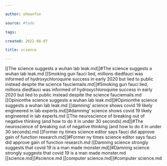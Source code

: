 ```yaml
---

author: ohmanfoo

source: #todo

tags: 

created: 2022-08-07

title: science

---
```

[[The science suggests a wuhan lab leak.md]]#The science suggests a wuhan lab leak.md
[[Smoking gun fauci lied, millions diedfauci was informed of hydroxychloroquine success in early 2020 but lied to public instead despite the science fauciemails.md]]#Smoking gun fauci lied, millions diedfauci was informed of hydroxychloroquine success in early 2020 but lied to public instead despite the science fauciemails.md
[[Opinionthe science suggests a wuhan lab leak.md]]#Opinionthe science suggests a wuhan lab leak.md
[[damning’ science shows covid 19 likely engineered in lab experts.md]]#damning’ science shows covid 19 likely engineered in lab experts.md
[[The neuroscience of breaking out of negative thinking (and how to do it in under 30 seconds).md]]#The neuroscience of breaking out of negative thinking (and how to do it in under 30 seconds).md
[[Former ny times science editor says fauci did approve gain of function research.md]]#Former ny times science editor says fauci did approve gain of function research.md
[[Damning science strongly suggests that covid 19 is a man made monster.md]]#Damning science strongly suggests that covid 19 is a man made monster.md
[[science.md]]#science.md
[[computer science.md]]#computer science.md